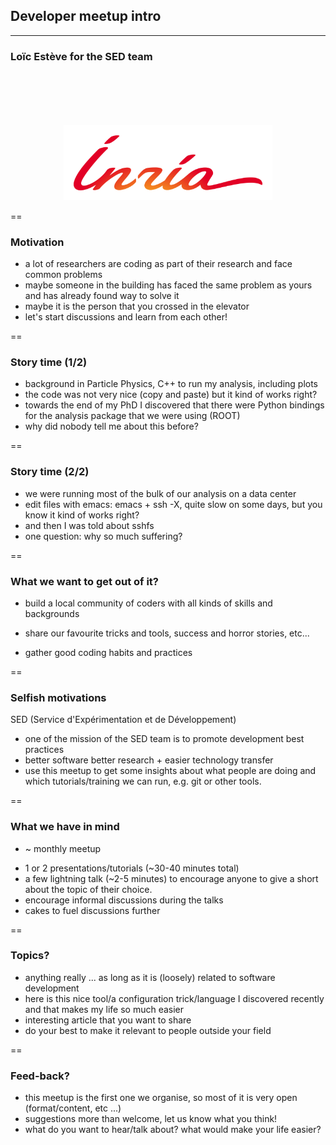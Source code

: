 ## Developer meetup intro  <!-- .element style="text-align: center; margin-left: 0px" -->

------

### Loïc Estève for the SED team  <!-- .element style="text-align: center; margin-left: 0px" -->

<div style="text-align: center; margin-top: 100px">
  <img src="img/inria.png" alt="Inria" height="120px"/>
</div>

==

### Motivation

* a lot of researchers are coding as part of their research and face common problems <!-- .element class="fragment" -->
* maybe someone in the building has faced the same problem as yours and has already found way to solve it  <!-- .element class="fragment" -->
* maybe it is the person that you crossed in the elevator  <!-- .element class="fragment" -->
* let's start discussions and learn from each other! <!-- .element class="fragment" -->

==

### Story time (1/2)

* background in Particle Physics, C++ to run my analysis, including plots <!-- .element class="fragment" -->
* the code was not very nice (copy and paste) but it kind of works right? <!-- .element class="fragment" -->
* towards the end of my PhD I discovered that there were Python
bindings for the analysis package that we were using (ROOT) <!-- .element class="fragment" -->
* why did nobody tell me about this before? <!-- .element class="fragment" -->


==

### Story time (2/2)

* we were running most of the bulk of our analysis on a data center  <!-- .element class="fragment" -->
* edit files with emacs: emacs + ssh -X, quite slow on some days, but you know it kind of works right? <!-- .element class="fragment" -->
* and then I was told about sshfs <!-- .element class="fragment" -->
* one question: why so much suffering? <!-- .element class="fragment" -->

<!-- Random walk, which is part of research, some of it does not have to be this -->
<!-- way at least not completely, there are some beaten paths and you should not walk -->

==

### What we want to get out of it?

* build a local community of coders with all kinds of skills and backgrounds
 <!-- .element class="fragment" -->
* share our favourite tricks and tools, success and horror stories, etc...
 <!-- .element class="fragment" -->
* gather good coding habits and practices
 <!-- .element class="fragment" -->

==

### Selfish motivations

SED (Service d'Expérimentation et de Développement)

* one of the mission of the SED team is to promote development best practices
* better software better research + easier technology transfer
* use this meetup to get some insights about what people are doing and
  which tutorials/training we can run, e.g. git or other tools. 

==

### What we have in mind

* ~ monthly meetup
 <!-- .element class="fragment" -->
* 1 or 2 presentations/tutorials (~30-40 minutes total) <!-- .element class="fragment" -->
* a few lightning talk (~2-5 minutes) to encourage anyone to give a short 
  about the topic of their choice. <!-- .element class="fragment" -->
* encourage informal discussions during the talks <!-- .element class="fragment" -->
* cakes to fuel discussions further <!-- .element class="fragment" -->


==

### Topics?

* anything really ... as long as it is (loosely) related to software development <!-- .element class="fragment" -->
* here is this nice tool/a configuration trick/language I discovered recently
  and that makes my life so much easier <!-- .element class="fragment" -->
* interesting article that you want to share <!-- .element class="fragment" -->
* do your best to make it relevant to people outside your field <!-- .element class="fragment" -->
  
==

### Feed-back? 

* this meetup is the first one we organise, so most of it is very open
  (format/content, etc ...) <!-- .element class="fragment" -->
* suggestions more than welcome, let us know what
  you think! <!-- .element class="fragment" -->
* what do you want to hear/talk about? what would make your life easier? <!-- .element class="fragment" -->

<!-- + Goal of this meetup in general and the first one in particular: start -->
<!--   discussions. interesting, so you say you do it like this but are you aware of -->
<!--   this limitation, or have you bumped into this problem that we don't really -->
<!--   have a work-around for. Oh yeah I remembered we tried this a few years ago -->
<!--   and we ended up giving up for this and this reason. -->
 


